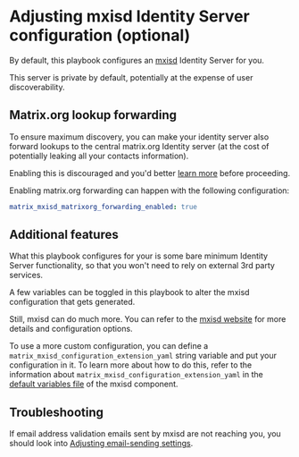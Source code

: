 # Adjusting mxisd Identity Server configuration (optional)

By default, this playbook configures an [mxisd](https://github.com/kamax-io/mxisd) Identity Server for you.

This server is private by default, potentially at the expense of user discoverability.


## Matrix.org lookup forwarding

To ensure maximum discovery, you can make your identity server also forward lookups to the central matrix.org Identity server (at the cost of potentially leaking all your contacts information).

Enabling this is discouraged and you'd better [learn more](https://github.com/kamax-io/mxisd/blob/master/docs/features/identity.md#lookups) before proceeding.

Enabling matrix.org forwarding can happen with the following configuration:

```yaml
matrix_mxisd_matrixorg_forwarding_enabled: true
```


## Additional features

What this playbook configures for your is some bare minimum Identity Server functionality, so that you won't need to rely on external 3rd party services.

A few variables can be toggled in this playbook to alter the mxisd configuration that gets generated.

Still, mxisd can do much more.
You can refer to the [mxisd website](https://github.com/kamax-io/mxisd) for more details and configuration options.

To use a more custom configuration, you can define a `matrix_mxisd_configuration_extension_yaml` string variable
and put your configuration in it.
To learn more about how to do this, refer to the information about `matrix_mxisd_configuration_extension_yaml` in the [default variables file](../roles/matrix-mxisd/defaults/main.yml) of the mxisd component.


## Troubleshooting

If email address validation emails sent by mxisd are not reaching you, you should look into [Adjusting email-sending settings](configuring-playbook-email.md).